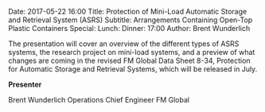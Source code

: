 Date: 2017-05-22 16:00
Title: Protection of Mini-Load Automatic Storage and Retrieval System (ASRS)
Subtitle: Arrangements Containing Open-Top Plastic Containers
Special: 
Lunch:
Dinner: 17:00
Author: Brent Wunderlich

The presentation will cover an overview of the different types of ASRS systems, the research project on mini-load systems, and a preview of what changes are coming in the revised FM Global Data Sheet 8-34, Protection for Automatic Storage and Retrieval Systems, which will be released in July.

**Presenter**

Brent Wunderlich
Operations Chief Engineer
FM Global